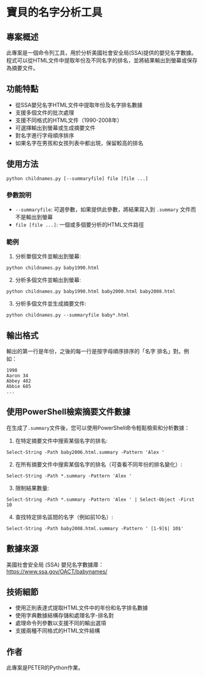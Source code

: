 # 寶貝的名字分析工具

## 專案概述
此專案是一個命令列工具，用於分析美國社會安全局(SSA)提供的嬰兒名字數據。程式可以從HTML文件中提取年份及不同名字的排名，並將結果輸出到螢幕或保存為摘要文件。

## 功能特點
- 從SSA嬰兒名字HTML文件中提取年份及名字排名數據
- 支援多個文件的批次處理
- 支援不同格式的HTML文件（1990-2008年）
- 可選擇輸出到螢幕或生成摘要文件
- 對名字進行字母順序排序
- 如果名字在男孩和女孩列表中都出現，保留較高的排名

## 使用方法
```
python childnames.py [--summaryfile] file [file ...]
```

### 參數說明
- `--summaryfile`: 可選參數，如果提供此參數，將結果寫入到 `.summary` 文件而不是輸出到螢幕
- `file [file ...]`: 一個或多個要分析的HTML文件路徑

### 範例
1. 分析單個文件並輸出到螢幕:
```
python childnames.py baby1990.html
```

2. 分析多個文件並輸出到螢幕:
```
python childnames.py baby1990.html baby2000.html baby2008.html
```

3. 分析多個文件並生成摘要文件:
```
python childnames.py --summaryfile baby*.html
```

## 輸出格式
輸出的第一行是年份，之後的每一行是按字母順序排序的「名字 排名」對。例如：
```
1990
Aaron 34
Abbey 482
Abbie 685
...
```

## 使用PowerShell檢索摘要文件數據
在生成了`.summary`文件後，您可以使用PowerShell命令輕鬆檢索和分析數據：

1. 在特定摘要文件中搜索某個名字的排名:
```
Select-String -Path baby2006.html.summary -Pattern 'Alex '
```

2. 在所有摘要文件中搜索某個名字的排名（可查看不同年份的排名變化）:
```
Select-String -Path *.summary -Pattern 'Alex '
```

3. 限制結果數量:
```
Select-String -Path *.summary -Pattern 'Alex ' | Select-Object -First 10
```

4. 查找特定排名區間的名字（例如前10名）:
```
Select-String -Path baby2008.html.summary -Pattern ' [1-9]$| 10$'
```

## 數據來源
美國社會安全局 (SSA) 嬰兒名字數據庫：https://www.ssa.gov/OACT/babynames/

## 技術細節
- 使用正則表達式提取HTML文件中的年份和名字排名數據
- 使用字典數據結構存儲和處理名字-排名對
- 處理命令列參數以支援不同的輸出選項
- 支援兩種不同格式的HTML文件結構 

## 作者
此專案是PETER的Python作業。 
